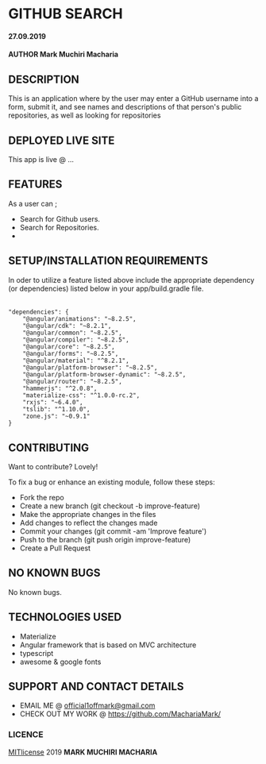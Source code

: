 # GITHUB SEARCH
#### 27.09.2019
#### AUTHOR **Mark Muchiri Macharia**
## DESCRIPTION
This is an application where by the user may enter a GitHub username into a form, submit it, and see names and descriptions of that person's public repositories, as well as looking  for repositories
## DEPLOYED LIVE SITE 
This app is live @ ...
## FEATURES
As a user can ;
* Search for Github users.
* Search for Repositories.
* 
## SETUP/INSTALLATION REQUIREMENTS
In oder to utilize a feature listed above include the appropriate dependency (or dependencies) listed below in your app/build.gradle file.

###### 
    "dependencies": {
        "@angular/animations": "~8.2.5",
        "@angular/cdk": "~8.2.1",
        "@angular/common": "~8.2.5",
        "@angular/compiler": "~8.2.5",
        "@angular/core": "~8.2.5",
        "@angular/forms": "~8.2.5",
        "@angular/material": "^8.2.1",
        "@angular/platform-browser": "~8.2.5",
        "@angular/platform-browser-dynamic": "~8.2.5",
        "@angular/router": "~8.2.5",
        "hammerjs": "^2.0.8",
        "materialize-css": "^1.0.0-rc.2",
        "rxjs": "~6.4.0",
        "tslib": "^1.10.0",
        "zone.js": "~0.9.1"
    }
## CONTRIBUTING
Want to contribute? Lovely!

To fix a bug or enhance an existing module, follow these steps:

* Fork the repo
* Create a new branch (git checkout -b improve-feature)
* Make the appropriate changes in the files
* Add changes to reflect the changes made
* Commit your changes (git commit -am 'Improve feature')
* Push to the branch (git push origin improve-feature)
* Create a Pull Request
## NO KNOWN BUGS
No known bugs.
## TECHNOLOGIES USED
* Materialize 
* Angular framework that is based on MVC architecture
* typescript
* awesome & google fonts
## SUPPORT AND CONTACT DETAILS
* EMAIL ME @ official1offmark@gmail.com
* CHECK OUT MY WORK @ https://github.com/MachariaMark/
### LICENCE
[MITlicense](LICENSE) 2019 **MARK MUCHIRI MACHARIA**